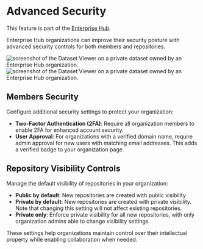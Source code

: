 # Advanced Security

<Tip warning={true}>
This feature is part of the <a href="https://huggingface.co/enterprise" target="_blank">Enterprise Hub</a>.
</Tip>

Enterprise Hub organizations can improve their security posture with advanced security controls for both members and repositories.

<div class="flex justify-center">
    <img class="block dark:hidden !m-0" src="https://huggingface.co/datasets/huggingface/documentation-images/resolve/main/enterprise/advanced-security.png" alt="screenshot of the Dataset Viewer on a private dataset owned by an Enterprise Hub organization."/>
    <img class="hidden dark:block !m-0" src="https://huggingface.co/datasets/huggingface/documentation-images/resolve/main/enterprise/advanced-security-dark.png" alt="screenshot of the Dataset Viewer on a private dataset owned by an Enterprise Hub organization."/>
</div>

## Members Security

Configure additional security settings to protect your organization:

- **Two-Factor Authentication (2FA)**: Require all organization members to enable 2FA for enhanced account security.
- **User Approval**: For organizations with a verified domain name, require admin approval for new users with matching email addresses. This adds a verified badge to your organization page.

## Repository Visibility Controls

Manage the default visibility of repositories in your organization:

- **Public by default**: New repositories are created with public visibility
- **Private by default**: New repositories are created with private visibility. Note that changing this setting will not affect existing repositories.
- **Private only**: Enforce private visibility for all new repositories, with only organization admins able to change visibility settings

These settings help organizations maintain control over their intellectual property while enabling collaboration when needed.

